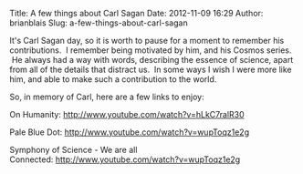 Title: A few things about Carl Sagan
Date: 2012-11-09 16:29
Author: brianblais
Slug: a-few-things-about-carl-sagan

It's Carl Sagan day, so it is worth to pause for a moment to remember
his contributions.  I remember being motivated by him, and his Cosmos
series.  He always had a way with words, describing the essence of
science, apart from all of the details that distract us.  In some ways I
wish I were more like him, and able to make such a contribution to the
world. 

So, in memory of Carl, here are a few links to enjoy:

On Humanity: <http://www.youtube.com/watch?v=hLkC7ralR30>

Pale Blue Dot: <http://www.youtube.com/watch?v=wupToqz1e2g>

Symphony of Science - We are all
Connected: <http://www.youtube.com/watch?v=wupToqz1e2g>
